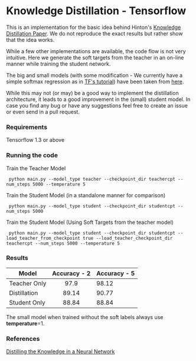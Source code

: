 # Knowledge Distillation - Tensorflow

This is an implementation for the basic idea behind Hinton's [Knowledge Distillation Paper][1]. We do not reproduce the exact results but rather show that the idea works.

While a few other implementations are available, the code flow is not very intuitive. Here we generate the soft targets from the teacher in an on-line manner while training the student network.

The big and small models (with some modification - We currently have a simple softmax regression as in [TF's tutorial](https://www.tensorflow.org/versions/r1.2/get_started/mnist/beginners)) have been taken from [here](https://github.com/aymericdamien/TensorFlow-Examples). 

While this may not (or may) be a good way to implement the distillation architecture, it leads to a good improvement in the (small) student model. In case you find any bug or have any suggestions feel free to create an issue or even send in a pull request.

### Requirements

Tensorflow 1.3 or above

### Running the code

Train the Teacher Model

     python main.py --model_type teacher --checkpoint_dir teachercpt --num_steps 5000 --temperature 5
     
Train the Student Model (in a standalone manner for comparison)

     python main.py --model_type student --checkpoint_dir studentcpt --num_steps 5000
     
Train the Student Model (Using Soft Targets from the teacher model)

     python main.py --model_type student --checkpoint_dir studentcpt --load_teacher_from_checkpoint true --load_teacher_checkpoint_dir teachercpt --num_steps 5000 --temperature 5
     
### Results

| Model        | Accuracy  - 2 | Accuracy - 5 |
| -------------|:-------------:| -------------|  
| Teacher Only | 97.9          | 98.12        |      
| Distillation | 89.14         |  90.77       |  
| Student Only | 88.84         | 88.84        | 

The small model when trained without the soft labels always use **temperature**=1.

### References

[Distilling the Knowledge in a Neural Network](https://arxiv.org/abs/1503.02531)





[1]: https://arxiv.org/abs/1503.02531